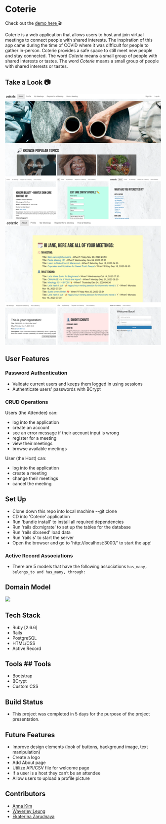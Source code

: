 # Coterie

Check out the <a href="https://youtu.be/nC7PQP0Lf2o"> demo here </a> 🎬

Coterie is a web application that allows users to host and join virtual meetings to connect people with shared interests.	The inspiration of this app came during the time of COVID where it was difficult for people to gather in-person. Coterie provides a safe space to still meet new people and stay connected.	
The word *Coterie*  means a small group of people with shared interests or tastes.	The word *Coterie* means a small group of people with shared interests or tastes.

## Take a Look 📷
<img src='./image/screenshot1.png'> </img>	
<img src='./image/screenshot2.png'> </img>	

## User Features	
### Password Authentication	
 * Validate current users and keeps them logged in using sessions
 * Authenticate users' passwords with BCrypt
 
### CRUD Operations
 Users (the Attendee) can:
  * log into the application
  * create an account
  * see an error message if their account input is wrong
  * register for a meeting
  * view their meetings
  * browse available meetings
  
 User (the Host) can:
  * log into the application
  * create a meeting	
  * change their meetings
  * cancel the meeting
  	  
 ## Set Up
 * Clone down this repo into local machine --git clone <git repository>
 * CD into 'Coterie' application
 * Run 'bundle install' to install all required dependencies
 * Run 'rails db:migrate' to set up the tables for the database
 * Run 'rails db:seed' load data
 * Run 'rails s' to start the server
 * Open the browser and go to 'http://localhost:3000/' to start the app!
 
### Active Record Associations
 * There are 5 models that have the following associations ```has_many, belongs_to and has_many, through: ```
 
## Domain Model
<img src='./image/domainmodel.png'> </img>	
 	 
## Tech Stack	
 * Ruby [2.6.6]
 * Rails
 * PostgreSQL
 * HTML/CSS
 * Active Record
 
## Tools	## Tools
 * Bootstrap
 * BCrypt
 * Custom CSS
 
## Build Status
 * This project was completed in 5 days for the purpose of the project presentation.
 
## Future Features
 * Improve design elements (look of buttons, background image, text manipulation)
 * Create a logo
 * Add About page
 * Utilize API/CSV file for welcome page
 * If a user is a host they can’t be an attendee
 * Allow users to upload a profile picture
 
## Contributors
 * [Anna Kim](https://github.com/iannakim)
 * [Waverley Leung](https://github.com/wlcreate)
 * [Ekaterina Zarudnaya](https://github.com/Elronia)
